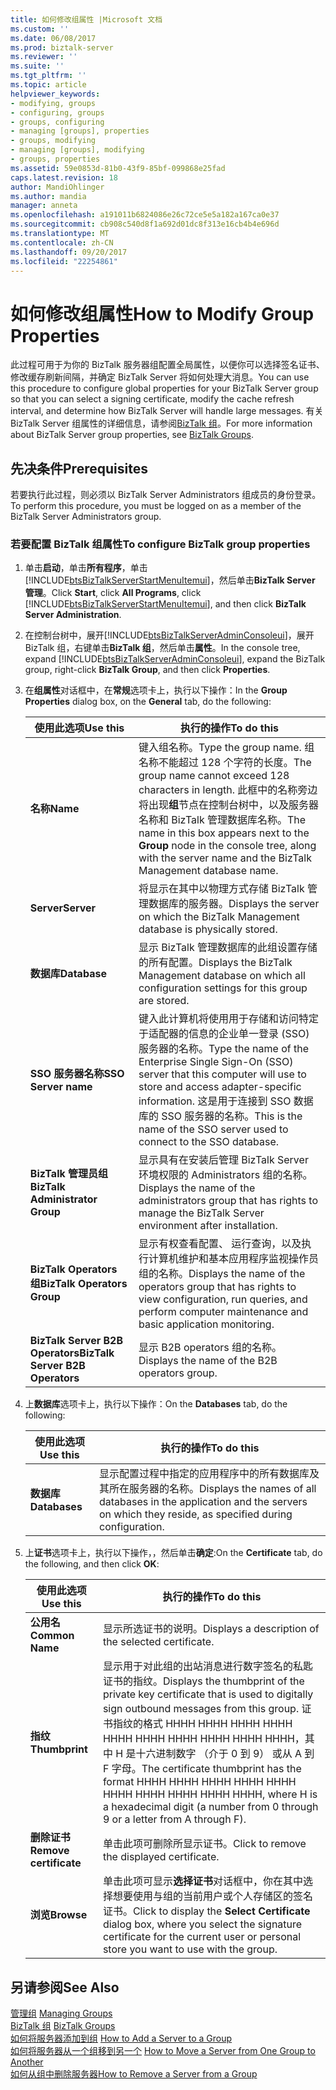 ```yaml
---
title: 如何修改组属性 |Microsoft 文档
ms.custom: ''
ms.date: 06/08/2017
ms.prod: biztalk-server
ms.reviewer: ''
ms.suite: ''
ms.tgt_pltfrm: ''
ms.topic: article
helpviewer_keywords:
- modifying, groups
- configuring, groups
- groups, configuring
- managing [groups], properties
- groups, modifying
- managing [groups], modifying
- groups, properties
ms.assetid: 59e0853d-81b0-43f9-85bf-099868e25fad
caps.latest.revision: 18
author: MandiOhlinger
ms.author: mandia
manager: anneta
ms.openlocfilehash: a191011b6824086e26c72ce5e5a182a167ca0e37
ms.sourcegitcommit: cb908c540d8f1a692d01dc8f313e16cb4b4e696d
ms.translationtype: MT
ms.contentlocale: zh-CN
ms.lasthandoff: 09/20/2017
ms.locfileid: "22254861"
---
```

# <a name="how-to-modify-group-properties"></a><span data-ttu-id="b1ef7-102">如何修改组属性</span><span class="sxs-lookup"><span data-stu-id="b1ef7-102">How to Modify Group Properties</span></span>
<span data-ttu-id="b1ef7-103">此过程可用于为你的 BizTalk 服务器组配置全局属性，以便你可以选择签名证书、 修改缓存刷新间隔，并确定 BizTalk Server 将如何处理大消息。</span><span class="sxs-lookup"><span data-stu-id="b1ef7-103">You can use this procedure to configure global properties for your BizTalk Server group so that you can select a signing certificate, modify the cache refresh interval, and determine how BizTalk Server will handle large messages.</span></span> <span data-ttu-id="b1ef7-104">有关 BizTalk Server 组属性的详细信息，请参阅[BizTalk 组](../core/biztalk-groups.md)。</span><span class="sxs-lookup"><span data-stu-id="b1ef7-104">For more information about BizTalk Server group properties, see [BizTalk Groups](../core/biztalk-groups.md).</span></span>  
  
## <a name="prerequisites"></a><span data-ttu-id="b1ef7-105">先决条件</span><span class="sxs-lookup"><span data-stu-id="b1ef7-105">Prerequisites</span></span>  
 <span data-ttu-id="b1ef7-106">若要执行此过程，则必须以 BizTalk Server Administrators 组成员的身份登录。</span><span class="sxs-lookup"><span data-stu-id="b1ef7-106">To perform this procedure, you must be logged on as a member of the BizTalk Server Administrators group.</span></span>  
  
### <a name="to-configure-biztalk-group-properties"></a><span data-ttu-id="b1ef7-107">若要配置 BizTalk 组属性</span><span class="sxs-lookup"><span data-stu-id="b1ef7-107">To configure BizTalk group properties</span></span>  
  
1.  <span data-ttu-id="b1ef7-108">单击**启动**，单击**所有程序**，单击[!INCLUDE[btsBizTalkServerStartMenuItemui](../includes/btsbiztalkserverstartmenuitemui-md.md)]，然后单击**BizTalk Server 管理**。</span><span class="sxs-lookup"><span data-stu-id="b1ef7-108">Click **Start**, click **All Programs**, click [!INCLUDE[btsBizTalkServerStartMenuItemui](../includes/btsbiztalkserverstartmenuitemui-md.md)], and then click **BizTalk Server Administration**.</span></span>  
  
2.  <span data-ttu-id="b1ef7-109">在控制台树中，展开[!INCLUDE[btsBizTalkServerAdminConsoleui](../includes/btsbiztalkserveradminconsoleui-md.md)]，展开 BizTalk 组，右键单击**BizTalk 组**，然后单击**属性**。</span><span class="sxs-lookup"><span data-stu-id="b1ef7-109">In the console tree, expand [!INCLUDE[btsBizTalkServerAdminConsoleui](../includes/btsbiztalkserveradminconsoleui-md.md)], expand the BizTalk group, right-click **BizTalk Group**, and then click **Properties**.</span></span>  
  
3.  <span data-ttu-id="b1ef7-110">在**组属性**对话框中，在**常规**选项卡上，执行以下操作：</span><span class="sxs-lookup"><span data-stu-id="b1ef7-110">In the **Group Properties** dialog box, on the **General** tab, do the following:</span></span>  
  
    |<span data-ttu-id="b1ef7-111">使用此选项</span><span class="sxs-lookup"><span data-stu-id="b1ef7-111">Use this</span></span>|<span data-ttu-id="b1ef7-112">执行的操作</span><span class="sxs-lookup"><span data-stu-id="b1ef7-112">To do this</span></span>|  
    |--------------|----------------|  
    |<span data-ttu-id="b1ef7-113">**名称**</span><span class="sxs-lookup"><span data-stu-id="b1ef7-113">**Name**</span></span>|<span data-ttu-id="b1ef7-114">键入组名称。</span><span class="sxs-lookup"><span data-stu-id="b1ef7-114">Type the group name.</span></span> <span data-ttu-id="b1ef7-115">组名称不能超过 128 个字符的长度。</span><span class="sxs-lookup"><span data-stu-id="b1ef7-115">The group name cannot exceed 128 characters in length.</span></span> <span data-ttu-id="b1ef7-116">此框中的名称旁边将出现**组**节点在控制台树中，以及服务器名称和 BizTalk 管理数据库名称。</span><span class="sxs-lookup"><span data-stu-id="b1ef7-116">The name in this box appears next to the **Group** node in the console tree, along with the server name and the BizTalk Management database name.</span></span>|  
    |<span data-ttu-id="b1ef7-117">**Server**</span><span class="sxs-lookup"><span data-stu-id="b1ef7-117">**Server**</span></span>|<span data-ttu-id="b1ef7-118">将显示在其中以物理方式存储 BizTalk 管理数据库的服务器。</span><span class="sxs-lookup"><span data-stu-id="b1ef7-118">Displays the server on which the BizTalk Management database is physically stored.</span></span>|  
    |<span data-ttu-id="b1ef7-119">**数据库**</span><span class="sxs-lookup"><span data-stu-id="b1ef7-119">**Database**</span></span>|<span data-ttu-id="b1ef7-120">显示 BizTalk 管理数据库的此组设置存储的所有配置。</span><span class="sxs-lookup"><span data-stu-id="b1ef7-120">Displays the BizTalk Management database on which all configuration settings for this group are stored.</span></span>|  
    |<span data-ttu-id="b1ef7-121">**SSO 服务器名称**</span><span class="sxs-lookup"><span data-stu-id="b1ef7-121">**SSO Server name**</span></span>|<span data-ttu-id="b1ef7-122">键入此计算机将使用用于存储和访问特定于适配器的信息的企业单一登录 (SSO) 服务器的名称。</span><span class="sxs-lookup"><span data-stu-id="b1ef7-122">Type the name of the Enterprise Single Sign-On (SSO) server that this computer will use to store and access adapter-specific information.</span></span> <span data-ttu-id="b1ef7-123">这是用于连接到 SSO 数据库的 SSO 服务器的名称。</span><span class="sxs-lookup"><span data-stu-id="b1ef7-123">This is the name of the SSO server used to connect to the SSO database.</span></span>|  
    |<span data-ttu-id="b1ef7-124">**BizTalk 管理员组**</span><span class="sxs-lookup"><span data-stu-id="b1ef7-124">**BizTalk Administrator Group**</span></span>|<span data-ttu-id="b1ef7-125">显示具有在安装后管理 BizTalk Server 环境权限的 Administrators 组的名称。</span><span class="sxs-lookup"><span data-stu-id="b1ef7-125">Displays the name of the administrators group that has rights to manage the BizTalk Server environment after installation.</span></span>|  
    |<span data-ttu-id="b1ef7-126">**BizTalk Operators 组**</span><span class="sxs-lookup"><span data-stu-id="b1ef7-126">**BizTalk Operators Group**</span></span>|<span data-ttu-id="b1ef7-127">显示有权查看配置、 运行查询，以及执行计算机维护和基本应用程序监视操作员组的名称。</span><span class="sxs-lookup"><span data-stu-id="b1ef7-127">Displays the name of the operators group that has rights to view configuration, run queries, and perform computer maintenance and basic application monitoring.</span></span>|  
    |<span data-ttu-id="b1ef7-128">**BizTalk Server B2B Operators**</span><span class="sxs-lookup"><span data-stu-id="b1ef7-128">**BizTalk Server B2B Operators**</span></span>|<span data-ttu-id="b1ef7-129">显示 B2B operators 组的名称。</span><span class="sxs-lookup"><span data-stu-id="b1ef7-129">Displays the name of the B2B operators group.</span></span>|  
  
4.  <span data-ttu-id="b1ef7-130">上**数据库**选项卡上，执行以下操作：</span><span class="sxs-lookup"><span data-stu-id="b1ef7-130">On the **Databases** tab, do the following:</span></span>  
  
    |<span data-ttu-id="b1ef7-131">使用此选项</span><span class="sxs-lookup"><span data-stu-id="b1ef7-131">Use this</span></span>|<span data-ttu-id="b1ef7-132">执行的操作</span><span class="sxs-lookup"><span data-stu-id="b1ef7-132">To do this</span></span>|  
    |--------------|----------------|  
    |<span data-ttu-id="b1ef7-133">**数据库**</span><span class="sxs-lookup"><span data-stu-id="b1ef7-133">**Databases**</span></span>|<span data-ttu-id="b1ef7-134">显示配置过程中指定的应用程序中的所有数据库及其所在服务器的名称。</span><span class="sxs-lookup"><span data-stu-id="b1ef7-134">Displays the names of all databases in the application and the servers on which they reside, as specified during configuration.</span></span>|  
  
5.  <span data-ttu-id="b1ef7-135">上**证书**选项卡上，执行以下操作，，然后单击**确定**:</span><span class="sxs-lookup"><span data-stu-id="b1ef7-135">On the **Certificate** tab, do the following, and then click **OK**:</span></span>  
  
    |<span data-ttu-id="b1ef7-136">使用此选项</span><span class="sxs-lookup"><span data-stu-id="b1ef7-136">Use this</span></span>|<span data-ttu-id="b1ef7-137">执行的操作</span><span class="sxs-lookup"><span data-stu-id="b1ef7-137">To do this</span></span>|  
    |--------------|----------------|  
    |<span data-ttu-id="b1ef7-138">**公用名**</span><span class="sxs-lookup"><span data-stu-id="b1ef7-138">**Common Name**</span></span>|<span data-ttu-id="b1ef7-139">显示所选证书的说明。</span><span class="sxs-lookup"><span data-stu-id="b1ef7-139">Displays a description of the selected certificate.</span></span>|  
    |<span data-ttu-id="b1ef7-140">**指纹**</span><span class="sxs-lookup"><span data-stu-id="b1ef7-140">**Thumbprint**</span></span>|<span data-ttu-id="b1ef7-141">显示用于对此组的出站消息进行数字签名的私匙证书的指纹。</span><span class="sxs-lookup"><span data-stu-id="b1ef7-141">Displays the thumbprint of the private key certificate that is used to digitally sign outbound messages from this group.</span></span> <span data-ttu-id="b1ef7-142">证书指纹的格式 HHHH HHHH HHHH HHHH HHHH HHHH HHHH HHHH HHHH HHHH，其中 H 是十六进制数字 （介于 0 到 9） 或从 A 到 F 字母。</span><span class="sxs-lookup"><span data-stu-id="b1ef7-142">The certificate thumbprint has the format HHHH HHHH HHHH HHHH HHHH HHHH HHHH HHHH HHHH HHHH, where H is a hexadecimal digit (a number from 0 through 9 or a letter from A through F).</span></span>|  
    |<span data-ttu-id="b1ef7-143">**删除证书**</span><span class="sxs-lookup"><span data-stu-id="b1ef7-143">**Remove certificate**</span></span>|<span data-ttu-id="b1ef7-144">单击此项可删除所显示证书。</span><span class="sxs-lookup"><span data-stu-id="b1ef7-144">Click to remove the displayed certificate.</span></span>|  
    |<span data-ttu-id="b1ef7-145">**浏览**</span><span class="sxs-lookup"><span data-stu-id="b1ef7-145">**Browse**</span></span>|<span data-ttu-id="b1ef7-146">单击此项可显示**选择证书**对话框中，你在其中选择想要使用与组的当前用户或个人存储区的签名证书。</span><span class="sxs-lookup"><span data-stu-id="b1ef7-146">Click to display the **Select Certificate** dialog box, where you select the signature certificate for the current user or personal store you want to use with the group.</span></span>|  
  
## <a name="see-also"></a><span data-ttu-id="b1ef7-147">另请参阅</span><span class="sxs-lookup"><span data-stu-id="b1ef7-147">See Also</span></span>  
 <span data-ttu-id="b1ef7-148">[管理组](../core/managing-groups.md) </span><span class="sxs-lookup"><span data-stu-id="b1ef7-148">[Managing Groups](../core/managing-groups.md) </span></span>  
 <span data-ttu-id="b1ef7-149">[BizTalk 组](../core/biztalk-groups.md) </span><span class="sxs-lookup"><span data-stu-id="b1ef7-149">[BizTalk Groups](../core/biztalk-groups.md) </span></span>  
 <span data-ttu-id="b1ef7-150">[如何将服务器添加到组](../core/how-to-add-a-server-to-a-group.md) </span><span class="sxs-lookup"><span data-stu-id="b1ef7-150">[How to Add a Server to a Group](../core/how-to-add-a-server-to-a-group.md) </span></span>  
 <span data-ttu-id="b1ef7-151">[如何将服务器从一个组移到另一个](../core/how-to-move-a-server-from-one-group-to-another.md) </span><span class="sxs-lookup"><span data-stu-id="b1ef7-151">[How to Move a Server from One Group to Another](../core/how-to-move-a-server-from-one-group-to-another.md) </span></span>  
 [<span data-ttu-id="b1ef7-152">如何从组中删除服务器</span><span class="sxs-lookup"><span data-stu-id="b1ef7-152">How to Remove a Server from a Group</span></span>](../core/how-to-remove-a-server-from-a-group.md)